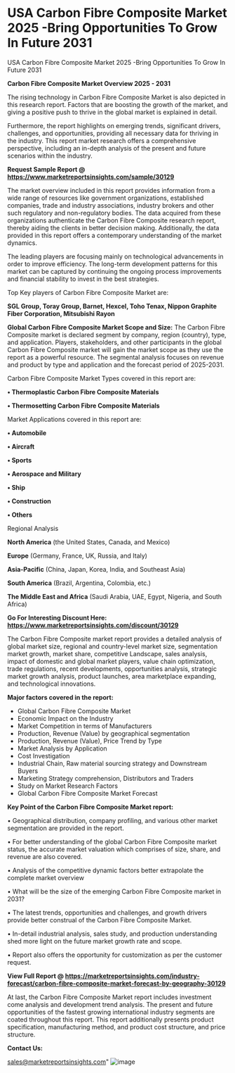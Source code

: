 # USA Carbon Fibre Composite Market 2025 -Bring Opportunities To Grow In Future 2031
USA Carbon Fibre Composite Market 2025 -Bring Opportunities To Grow In Future 2031

<Strong> Carbon Fibre Composite Market Overview 2025 - 2031</strong>

The rising technology in Carbon Fibre Composite Market is also depicted in this research report. Factors that are boosting the growth of the market, and giving a positive push to thrive in the global market is explained in detail.

Furthermore, the report highlights on emerging trends, significant drivers, challenges, and opportunities, providing all necessary data for thriving in the industry. This report market research offers a comprehensive perspective, including an in-depth analysis of the present and future scenarios within the industry.

<strong>Request Sample Report @ <a href=https://www.marketreportsinsights.com/sample/30129>https://www.marketreportsinsights.com/sample/30129</a></strong>

The market overview included in this report provides information from a wide range of resources like government organizations, established companies, trade and industry associations, industry brokers and other such regulatory and non-regulatory bodies. The data acquired from these organizations authenticate the Carbon Fibre Composite research report, thereby aiding the clients in better decision making. Additionally, the data provided in this report offers a contemporary understanding of the market dynamics.

The leading players are focusing mainly on technological advancements in order to improve efficiency. The long-term development patterns for this market can be captured by continuing the ongoing process improvements and financial stability to invest in the best strategies.

Top Key players of Carbon Fibre Composite Market are:

<strong>SGL Group, Toray Group, Barnet, Hexcel, Toho Tenax, Nippon Graphite Fiber Corporation, Mitsubishi Rayon</strong>

<strong><b>Global Carbon Fibre Composite Market Scope and Size:</b></strong>
The Carbon Fibre Composite market is declared segment by company, region (country), type, and application. Players, stakeholders, and other participants in the global Carbon Fibre Composite market will gain the market scope as they use the report as a powerful resource. The segmental analysis focuses on revenue and product by type and application and the forecast period of 2025-2031.

Carbon Fibre Composite Market Types covered in this report are:

<strong>• Thermoplastic Carbon Fibre Composite Materials

• Thermosetting Carbon Fibre Composite Materials</strong>

Market Applications covered in this report are:

<strong>• Automobile

• Aircraft

• Sports

• Aerospace and Military

• Ship

• Construction

• Others</strong> 

Regional Analysis

<strong>North America</strong> (the United States, Canada, and Mexico)

<strong>Europe</strong> (Germany, France, UK, Russia, and Italy)

<strong>Asia-Pacific</strong> (China, Japan, Korea, India, and Southeast Asia)

<strong>South America</strong> (Brazil, Argentina, Colombia, etc.)

<strong>The Middle East and Africa</strong> (Saudi Arabia, UAE, Egypt, Nigeria, and South Africa)

<strong>Go For Interesting Discount Here: <a href=https://www.marketreportsinsights.com/discount/30129>https://www.marketreportsinsights.com/discount/30129</a></strong>

The Carbon Fibre Composite market report provides a detailed analysis of global market size, regional and country-level market size, segmentation market growth, market share, competitive Landscape, sales analysis, impact of domestic and global market players, value chain optimization, trade regulations, recent developments, opportunities analysis, strategic market growth analysis, product launches, area marketplace expanding, and technological innovations.

<strong><b>Major factors covered in the report:</b></strong>
<ul>
  <li>Global Carbon Fibre Composite Market </li>
  <li>Economic Impact on the Industry</li>
  <li>Market Competition in terms of Manufacturers</li>
  <li>Production, Revenue (Value) by geographical segmentation</li>
  <li>Production, Revenue (Value), Price Trend by Type</li>
  <li>Market Analysis by Application</li>
  <li>Cost Investigation</li>
  <li>Industrial Chain, Raw material sourcing strategy and Downstream Buyers</li>
  <li>Marketing Strategy comprehension, Distributors and Traders</li>
  <li>Study on Market Research Factors</li>
  <li>Global Carbon Fibre Composite Market Forecast</li>
</ul>

<strong><b>Key Point of the Carbon Fibre Composite Market report:</b></strong>

• Geographical distribution, company profiling, and various other market segmentation are provided in the report.

• For better understanding of the global Carbon Fibre Composite market status, the accurate market valuation which comprises of size, share, and revenue are also covered.

• Analysis of the competitive dynamic factors better extrapolate the complete market overview

• What will be the size of the emerging Carbon Fibre Composite market in 2031?

• The latest trends, opportunities and challenges, and growth drivers provide better construal of the Carbon Fibre Composite Market.

• In-detail industrial analysis, sales study, and production understanding shed more light on the future market growth rate and scope.

• Report also offers the opportunity for customization as per the customer request.

<strong><b>View Full Report @ <a href=https://marketreportsinsights.com/industry-forecast/carbon-fibre-composite-market-forecast-by-geography-30129>https://marketreportsinsights.com/industry-forecast/carbon-fibre-composite-market-forecast-by-geography-30129</a></b></strong>


At last, the Carbon Fibre Composite Market report includes investment come analysis and development trend analysis. The present and future opportunities of the fastest growing international industry segments are coated throughout this report. This report additionally presents product specification, manufacturing method, and product cost structure, and price structure.

<strong>Contact Us:</strong>

sales@marketreportsinsights.com"
![image](https://github.com/user-attachments/assets/06ebb45a-12f4-49f8-98b7-0f5f135cbaa1)
